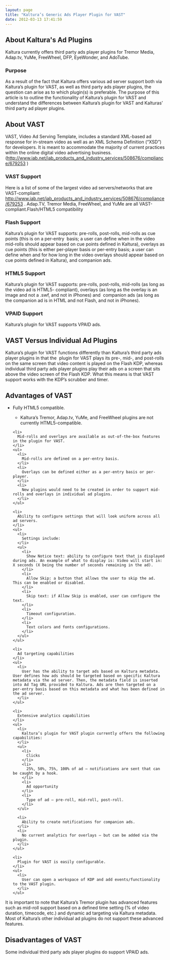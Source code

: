 ```yaml
---
layout: page
title: "Kaltura’s Generic Ads Player Plugin for VAST"
date: 2012-03-13 17:41:59
---
```


## About Kaltura's Ad Plugins

<div>
  Kaltura currently offers third party ads player plugins for Tremor Media, Adap.tv, YuMe, FreeWheel, DFP, EyeWonder, and AdoTube.
</div>

### Purpose

<div>
  As a result of the fact that Kaltura offers various ad server support both via Kaltura’s plugin for VAST, as well as third party ads player plugins, the question can arise as to which plugin(s) is preferable. The purpose of this article is to outline the functionality of Kaltura’s plugin for VAST and understand the differences between Kaltura’s plugin for VAST and Kalturas’ third party ad player plugins.
</div>

## About VAST

<div>
  VAST, Video Ad Serving Template, includes a standard XML-based ad response for in-stream video as well as an XML Schema Definition (“XSD”) for developers. It is meant to accommodate the majority of current practices within the online digital video advertising business. 
</div>

<div>
  (<a href="http://www.iab.net/iab_products_and_industry_services/508676/compliance/679253" target="_blank">http://www.iab.net/iab_products_and_industry_services/508676/compliance/679253</a> )
</div>

### VAST Support

<div>
  Here is a list of some of the largest video ad servers/networks that are VAST-compliant: 
</div>

<div>
  <a href="http://www.iab.net/iab_products_and_industry_services/508676/compliance/679253" target="_blank">http://www.iab.net/iab_products_and_industry_services/508676/compliance/679253</a> . Adap.TV, Tremor Media, FreeWheel, and YuMe are all VAST-compliant.Flash/HTML5 compatibility
</div>

### Flash Support

<div>
  Kaltura’s plugin for VAST supports: pre-rolls, post-rolls, mid-rolls as cue points (this is on a per-entry  basis; a user can define when in the video mid-rolls should appear based on cue points defined in Kaltura), overlays as cue points (this is either per-player basis or per-entry basis; a user can define when and for how long in the video overlays should appear based on cue points defined in Kaltura), and companion ads.
</div>

### HTML5 Support

<div>
  Kaltura’s plugin for VAST supports: pre-rolls, post-rolls, mid-rolls (as long as the video ad is HTML5- compliant), overlays (as long as the overlay is an image and not a .swf, and not in iPhones) and  companion ads (as long as the companion ad is in HTML and not Flash, and not in iPhones).
</div>

### VPAID Support

Kaltura’s plugin for VAST supports VPAID ads.

## VAST Versus Individual Ad Plugins

<div>
  Kaltura’s plugin for VAST functions differently than Kaltura’s third party ads player plugins in that the  plugin for VAST plays its pre-, mid-, and post-rolls on the same screen that video content is played on the Flash KDP, whereas individual third party ads player plugins play their ads on a screen that sits above the video screen of the Flash KDP. What this means is that VAST support works with the KDP’s scrubber and timer.
</div>

## Advantages of VAST

<div>
  <ul>
    <li>
      Fully HTML5 compatible.
    </li>
    <ul>
      <li>
        Kaltura’s Tremor, Adap.tv, YuMe, and FreeWheel plugins are not currently HTML5-compatible.
      </li>
    </ul>
    
    <li>
      Mid-rolls and overlays are available as out-of-the-box features in the plugin for VAST.
    </li>
    <ul>
      <li>
        Mid-rolls are defined on a per-entry basis.
      </li>
      <li>
        Overlays can be defined either as a per-entry basis or per-player.
      </li>
      <li>
        New plugins would need to be created in order to support mid-rolls and overlays in individual ad plugins.
      </li>
    </ul>
    
    <li>
      Ability to configure settings that will look uniform across all ad servers.
    </li>
    <ul>
      <li>
        Settings include:
      </li>
      <ul>
        <li>
          Show Notice text: ability to configure text that is displayed during ads. An example of what to display is: Video will start in: X seconds (X being the number of seconds remaining in the ad).
        </li>
        <li>
          Allow Skip: a button that allows the user to skip the ad. This can be enabled or disabled.
        </li>
        <li>
          Skip text: if Allow Skip is enabled, user can configure the text.
        </li>
        <li>
          Timeout configuration.
        </li>
        <li>
          Text colors and fonts configurations.
        </li>
      </ul>
    </ul>
    
    <li>
      Ad targeting capabilities
    </li>
    <ul>
      <li>
        User has the ability to target ads based on Kaltura metadata. User defines how ads should be targeted based on specific Kaltura metadata via the ad server. Then, the metadata field is inserted into Ad Tag URL provided to Kaltura. Ads are then targeted on a per-entry basis based on this metadata and what has been defined in the ad server.
      </li>
    </ul>
    
    <li>
      Extensive analytics capabilities
    </li>
    <ul>
      <li>
        Kaltura’s plugin for VAST plugin currently offers the following capabilities:
      </li>
      <ul>
        <li>
          Clicks
        </li>
        <li>
          25%, 50%, 75%, 100% of ad – notifications are sent that can be caught by a hook.
        </li>
        <li>
          Ad opportunity
        </li>
        <li>
          Type of ad – pre-roll, mid-roll, post-roll.
        </li>
      </ul>
      
      <li>
        Ability to create notifications for companion ads.
      </li>
      <li>
        No current analytics for overlays – but can be added via the plugin.
      </li>
    </ul>
    
    <li>
      Plugin for VAST is easily configurable.
    </li>
    <ul>
      <li>
        User can open a workspace of KDP and add events/functionality to the VAST plugin.
      </li>
    </ul>
  </ul>
</div>

<div>
  It is important to note that Kaltura’s Tremor plugin has advanced features such as mid-roll support based on a defined time setting (% of video duration, timecode, etc.) and dynamic ad targeting via Kaltura metadata. Most of Kaltura’s other individual ad plugins do not support these advanced features.
</div>

## Disadvantages of VAST

Some individual third party ads player plugins do support VPAID ads.